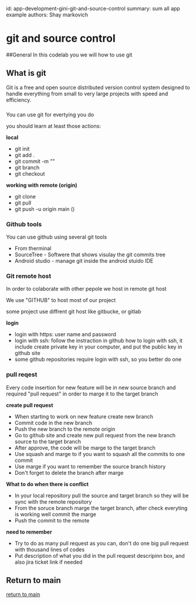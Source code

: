 id: app-development-gini-git-and-source-control
summary: sum all app example
authors: Shay markovich

# git and source control
<!-- ------------------------ -->
##General
In this codelab you we will how to use git

<!-- ------------------------ -->
## What is git
Git is a free and open source distributed version control system designed to handle everything from small to very large projects with speed and efficiency.

###
You can use git for evertying you do

you should learn at least those actions:

**local**
- git init
- git add .
- git commit -m ""
- git branch
- git checkout

**working with remote (origin)**
- git clone
- git pull
- git push -u origin main ()

### Github tools

You can use github using several git tools
- From therminal
- SourceTree - Softwere that shows visulay the git commits tree
- Android studio - manage git inside the android stuido IDE


### Git remote host
In order to colaborate  with other pepole we host in remote git host

We use "GITHUB" to host most of our project

some project use diffrent git host like gitbucke, or gitlab

**login**
- login with https: user name and password
- login with ssh: follow the instraction in github how to login with ssh, it include create private key in your computer, and put the public key in github site
- some github repositories require login with ssh, so you better do one

### pull reqest

Every code insertion for new feature will be in new source branch and required "pull request" in order to marge it to the target branch

**create pull request**
- When starting to work on new feature create new branch
- Commit code in the new branch
- Push the new branch to the remote origin
- Go to github site and create new pull request from the new branch source to the target branch
- After approve, the code will be marge to the target branch
- Use squash and marge to if you want to squash all the commits to one commit
- Use marge if you want to remember the source branch history
- Don't forget to delete the branch after marge

**What to do when there is conflict**
- In your local repository pull the source and target branch so they will be sync with the remote repository
- From the soruce branch marge the target branch, after check everyting is working well commit the marge
- Push the commit to the remote

**need to remember**
- Try to do as many pull request as you can, don't do one big pull request with thousand lines of codes
- Put description of what you did in the pull request descripinn box, and also jira ticket link if needed


<!-- ------------------------ -->
## Return to main
[return to main](../)
